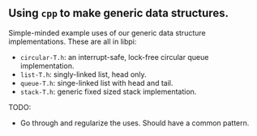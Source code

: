 ## Using `cpp` to make generic data structures.

Simple-minded example uses of our generic data structure implementations.
These are all in libpi: 
  - `circular-T.h`: an interrupt-safe, lock-free circular queue implementation.
  - `list-T.h`: singly-linked list, head only.
  - `queue-T.h`: singe-linked list with head and tail.
  - `stack-T.h`: generic fixed sized stack implementation.

TODO:
  - Go through and regularize the uses.  Should have a common pattern.
